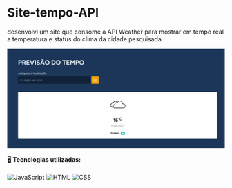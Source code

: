 
# Site-tempo-API
desenvolvi um site que consome a API Weather para mostrar em tempo real a temperatura e status do clima da cidade pesquisada 

<div align="center">
<img  src='Captura da Web_14-6-2023_231956_samukiszhsd.github.io.jpeg'/>
</div>

🖥️ **Tecnologias utilizadas:**<br><br>
<img align="center" src="https://img.shields.io/badge/JavaScript-F7DF1E?style=for-the-badge&logo=javascript&logoColor=black" alt="JavaScript" title="JavaScript">
<img align="center" src="https://img.shields.io/badge/HTML5-E34F26?style=for-the-badge&logo=html5&logoColor=white" alt="HTML" title="HTML">
<img align="center" src="https://img.shields.io/badge/CSS3-1572B6?style=for-the-badge&logo=css3&logoColor=white" alt="CSS" title="CSS">

<br>


